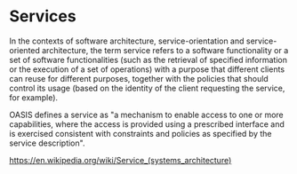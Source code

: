 # Services

In the contexts of software architecture, service-orientation and service-oriented architecture, the term service refers to a software functionality or a set of software functionalities (such as the retrieval of specified information or the execution of a set of operations) with a purpose that different clients can reuse for different purposes, together with the policies that should control its usage (based on the identity of the client requesting the service, for example).

OASIS defines a service as "a mechanism to enable access to one or more capabilities, where the access is provided using a prescribed interface and is exercised consistent with constraints and policies as specified by the service description".

https://en.wikipedia.org/wiki/Service_(systems_architecture)
